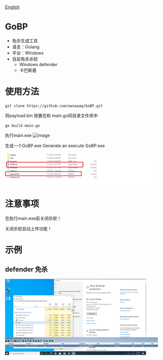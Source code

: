 [English](./readme.md)

# GoBP
 - 免杀生成工具
 - 语言：Golang
 - 平台：Windows
 - 目前免杀杀软
   - Windows defender
   - 卡巴斯基


# 使用方法

`
git clone https://github.com/awsaaaq/GoBP.git
`

将payload.bin 放置在和 main.go同目录文件夹中

`
go build main.go
`

执行main.exe
![image](images/mainexe.png)

生成一个GoBP.exe
Generate an execute GoBP.exe

![image](/images/payload.png)

# 注意事项
在执行main.exe前关闭杀软！

关闭杀软自动上传功能！

# 示例
## defender 免杀

![image](/images/Demo1.png)

